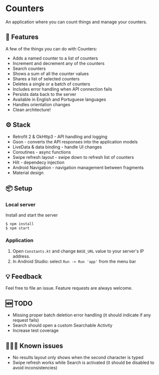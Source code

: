 # Counters
An application where you can count things and manage your counters.


## 🚀 Features
A few of the things you can do with Counters:

* Adds a named counter to a list of counters
* Increment and decrement any of the counters
* Search counters
* Shows a sum of all the counter values
* Shares a list of selected counters
* Deletes a single or a batch of counters
* Includes error handling when API connection fails
* Persists data back to the server
* Available in English and Portuguese languages
* Handles orientation changes
* Clean architecture!

## ⚙️ Stack
 * Retrofit 2 & OkHttp3 - API handling and logging
 * Gson - converts the API responses into the application models
 * LiveData & data binding - handle UI changes
 * Coroutines - async functions
 * Swipe refresh layout - swipe down to refresh list of counters
 * Hilt - dependecy injection
 * Android Navigation - navigation management between fragments
 * Material design

## 📦 Setup
### Local server

Install and start the server
```
$ npm install
$ npm start
```

### Application
1. Open `Constants.kt` and change `BASE_URL` value to your server's IP address.
2. In Android Studio: select `Run -> Run 'app'` from the menu bar

## 💡 Feedback
Feel free to file an issue. Feature requests are always welcome. 

## 🆕 TODO
 * Missing proper batch deletion error handling (it should indicate if any request fails)
 * Search should open a custom Searchable Activity
 * Increase test coverage

## 🕵🏻‍♂️ Known issues
 * No results layout only shows when the second character is typed
 * Swipe refresh works while Search is activated (it should be disabled to avoid inconsistencies)
